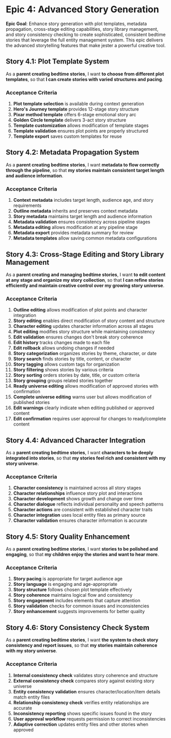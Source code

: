 # Epic 4: Advanced Story Generation

**Epic Goal**: Enhance story generation with plot templates, metadata propagation, cross-stage editing capabilities, story library management, and story consistency checking to create sophisticated, consistent bedtime stories that leverage the full entity management system. This epic delivers the advanced storytelling features that make jester a powerful creative tool.

## Story 4.1: Plot Template System

As a **parent creating bedtime stories**,
I want **to choose from different plot templates**,
so that **I can create stories with varied structures and pacing**.

### Acceptance Criteria

1. **Plot template selection** is available during context generation
2. **Hero's Journey template** provides 12-stage story structure
3. **Pixar method template** offers 6-stage emotional story arc
4. **Golden Circle template** delivers 3-act story structure
5. **Template customization** allows modification of template stages
6. **Template validation** ensures plot points are properly structured
7. **Template export** saves custom templates for reuse

## Story 4.2: Metadata Propagation System

As a **parent creating bedtime stories**,
I want **metadata to flow correctly through the pipeline**,
so that **my stories maintain consistent target length and audience information**.

### Acceptance Criteria

1. **Context metadata** includes target length, audience age, and story requirements
2. **Outline metadata** inherits and preserves context metadata
3. **Story metadata** maintains target length and audience information
4. **Metadata validation** ensures consistency across pipeline stages
5. **Metadata editing** allows modification at any pipeline stage
6. **Metadata export** provides metadata summary for review
7. **Metadata templates** allow saving common metadata configurations

## Story 4.3: Cross-Stage Editing and Story Library Management

As a **parent creating and managing bedtime stories**,
I want **to edit content at any stage and organize my story collection**,
so that **I can refine stories efficiently and maintain creative control over my growing story universe**.

### Acceptance Criteria

1. **Outline editing** allows modification of plot points and character integration
2. **Story editing** enables direct modification of story content and structure
3. **Character editing** updates character information across all stages
4. **Plot editing** modifies story structure while maintaining consistency
5. **Edit validation** ensures changes don't break story coherence
6. **Edit history** tracks changes made to each file
7. **Edit rollback** allows undoing changes if needed
8. **Story categorization** organizes stories by theme, character, or date
9. **Story search** finds stories by title, content, or character
10. **Story tagging** allows custom tags for organization
11. **Story filtering** shows stories by various criteria
12. **Story sorting** orders stories by date, title, or custom criteria
13. **Story grouping** groups related stories together
14. **Ready universe editing** allows modification of approved stories with confirmation
15. **Complete universe editing** warns user but allows modification of published stories
16. **Edit warnings** clearly indicate when editing published or approved content
17. **Edit confirmation** requires user approval for changes to ready/complete content

## Story 4.4: Advanced Character Integration

As a **parent creating bedtime stories**,
I want **characters to be deeply integrated into stories**,
so that **my stories feel rich and consistent with my story universe**.

### Acceptance Criteria

1. **Character consistency** is maintained across all story stages
2. **Character relationships** influence story plot and interactions
3. **Character development** shows growth and change over time
4. **Character dialogue** reflects individual personality and speech patterns
5. **Character actions** are consistent with established character traits
6. **Character integration** uses local entity files as primary source
7. **Character validation** ensures character information is accurate

## Story 4.5: Story Quality Enhancement

As a **parent creating bedtime stories**,
I want **stories to be polished and engaging**,
so that **my children enjoy the stories and want to hear more**.

### Acceptance Criteria

1. **Story pacing** is appropriate for target audience age
2. **Story language** is engaging and age-appropriate
3. **Story structure** follows chosen plot template effectively
4. **Story coherence** maintains logical flow and consistency
5. **Story engagement** includes elements that capture attention
6. **Story validation** checks for common issues and inconsistencies
7. **Story enhancement** suggests improvements for better quality

## Story 4.6: Story Consistency Check System

As a **parent creating bedtime stories**,
I want **the system to check story consistency and report issues**,
so that **my stories maintain coherence with my story universe**.

### Acceptance Criteria

1. **Internal consistency check** validates story coherence and structure
2. **External consistency check** compares story against existing story universe
3. **Entity consistency validation** ensures character/location/item details match entity files
4. **Relationship consistency check** verifies entity relationships are accurate
5. **Inconsistency reporting** shows specific issues found in the story
6. **User approval workflow** requests permission to correct inconsistencies
7. **Adaptive correction** updates entity files and other stories when approved
